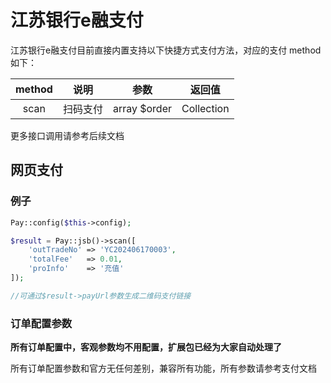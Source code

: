 # 江苏银行e融支付

江苏银行e融支付目前直接内置支持以下快捷方式支付方法，对应的支付 method 如下：

|  method  |   说明   |      参数      |    返回值     |
|:--------:|:------:|:------------:|:----------:|
|   scan   |  扫码支付  | array $order | Collection |

更多接口调用请参考后续文档

## 网页支付

### 例子

```php
Pay::config($this->config);

$result = Pay::jsb()->scan([
    'outTradeNo' => 'YC202406170003',
    'totalFee'   => 0.01,
    'proInfo'    => '充值'
]);

//可通过$result->payUrl参数生成二维码支付链接
```

### 订单配置参数

**所有订单配置中，客观参数均不用配置，扩展包已经为大家自动处理了**

所有订单配置参数和官方无任何差别，兼容所有功能，所有参数请参考支付文档
